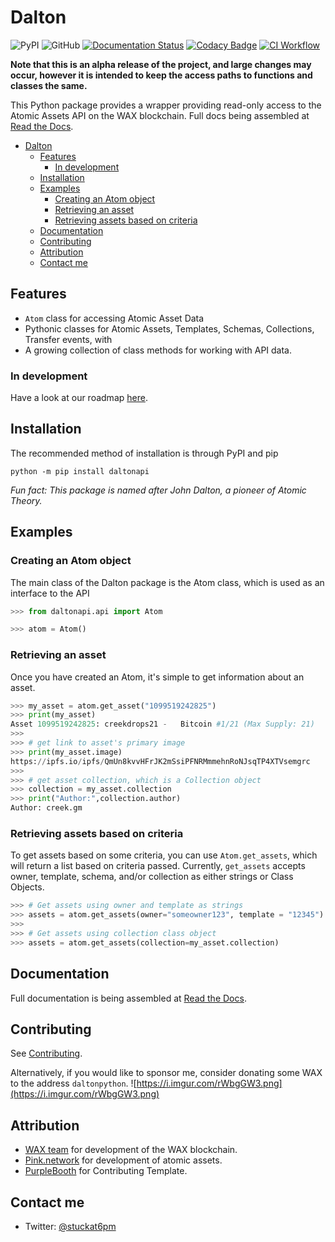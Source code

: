 # Dalton

![PyPI](https://img.shields.io/pypi/v/daltonapi) ![GitHub](https://img.shields.io/github/license/stuckatsixpm/dalton) [![Documentation Status](https://readthedocs.org/projects/dalton/badge/?version=latest)](https://dalton.readthedocs.io/en/latest/?badge=latest) [![Codacy Badge](https://app.codacy.com/project/badge/Grade/06863e11a0f04b20bc45cbb920c9f3de)](https://www.codacy.com/gh/stuckatsixpm/dalton/dashboard?utm_source=github.com&utm_medium=referral&utm_content=stuckatsixpm/dalton&utm_campaign=Badge_Grade) [![CI Workflow](https://github.com/stuckatsixpm/dalton/actions/workflows/CI%20Workflow.yml/badge.svg)](https://github.com/stuckatsixpm/dalton/actions/workflows/CI%20Workflow.yml)

**Note that this is an alpha release of the project, and large changes may occur, however it is intended to keep the access paths to functions and classes the same.**

This Python package provides a wrapper providing read-only access to the Atomic Assets API on the WAX blockchain. Full docs being assembled at [Read the Docs](https://dalton.readthedocs.io/en/latest/).

- [Dalton](#dalton)
  - [Features](#features)
    - [In development](#in-development)
  - [Installation](#installation)
  - [Examples](#examples)
    - [Creating an Atom object](#creating-an-atom-object)
    - [Retrieving an asset](#retrieving-an-asset)
    - [Retrieving assets based on criteria](#retrieving-assets-based-on-criteria)
  - [Documentation](#documentation)
  - [Contributing](#contributing)
  - [Attribution](#attribution)
  - [Contact me](#contact-me)

## Features

- `Atom` class for accessing Atomic Asset Data
- Pythonic classes for Atomic Assets, Templates, Schemas, Collections, Transfer events, with
- A growing collection of class methods for working with API data.

### In development

Have a look at our roadmap [here](https://github.com/stuckatsixpm/dalton/projects/1).

## Installation

The recommended method of installation is through PyPI and pip

```
python -m pip install daltonapi
```

_Fun fact: This package is named after John Dalton, a pioneer of Atomic Theory._

## Examples

### Creating an Atom object

The main class of the Dalton package is the Atom class, which is used as an interface to the API

```python
>>> from daltonapi.api import Atom

>>> atom = Atom()
```

### Retrieving an asset

Once you have created an Atom, it's simple to get information about an asset.

```python
>>> my_asset = atom.get_asset("1099519242825")
>>> print(my_asset)
Asset 1099519242825: creekdrops21 -   Bitcoin #1/21 (Max Supply: 21)
>>>
>>> # get link to asset's primary image
>>> print(my_asset.image)
https://ipfs.io/ipfs/QmUn8kvvHFrJK2mSsiPFNRMmmehnRoNJsqTP4XTVsemgrc
>>>
>>> # get asset collection, which is a Collection object
>>> collection = my_asset.collection
>>> print("Author:",collection.author)
Author: creek.gm
```

### Retrieving assets based on criteria

To get assets based on some criteria, you can use `Atom.get_assets`, which will return a list based on criteria passed. Currently, `get_assets` accepts owner, template, schema, and/or collection as either strings or Class Objects.

```python
>>> # Get assets using owner and template as strings
>>> assets = atom.get_assets(owner="someowner123", template = "12345")
>>>
>>> # Get assets using collection class object
>>> assets = atom.get_assets(collection=my_asset.collection)
```

## Documentation

Full documentation is being assembled at [Read the Docs](https://dalton.readthedocs.io/en/latest/).

## Contributing

See [Contributing](CONTRIBUTING.md).

Alternatively, if you would like to sponsor me, consider donating some WAX to the address `daltonpython`.
![https://i.imgur.com/rWbgGW3.png](https://i.imgur.com/rWbgGW3.png)

## Attribution

- [WAX team](https://github.com/worldwide-asset-exchange) for development of the WAX blockchain.
- [Pink.network](https://github.com/pinknetworkx) for development of atomic assets.
- [PurpleBooth](https://gist.github.com/PurpleBooth) for Contributing Template.

## Contact me

- Twitter: [@stuckat6pm](https://twitter.com/stuckat6pm)
